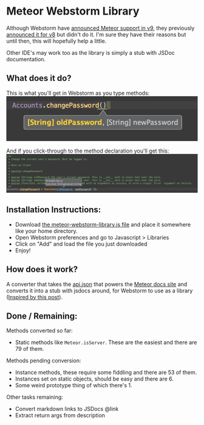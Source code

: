 Meteor Webstorm Library
=======================
Although Webstorm have [announced Meteor support in v9](http://confluence.jetbrains.com/display/WI/Roadmap+for+WebStorm+9), they previously [announced it for v8](http://confluence.jetbrains.com/display/WI/Roadmap+for+WebStorm+8) but didn't do it. I'm sure they have their reasons but until then, this will hopefully help a little.

Other IDE's may work too as the library is simply a stub with JSDoc documentation.

What does it do?
----------------

This is what you'll get in Webstorm as you type methods:
![](./img/inline-docs.png)

And if you click-through to the method declaration you'll get this:
![](./img/jsdocs.png)

Installation Instructions:
--------------------------
* Download [the meteor-webstorm-library.js file](https://raw.githubusercontent.com/xolvio/meteor-webstorm/master/meteor-webstorm-library.js) and place it somewhere like your home directory.
* Open Webstorm preferences and go to Javascript > Libraries
* Click on "Add" and load the file you just downloaded
* Enjoy!


How does it work?
-----------------
A converter that takes the [api.json](https://github.com/meteor/meteor/blob/devel/docs/client/api.js) that powers the [Meteor docs site](docs.meteor.com) and converts it into a stub with jsdocs around, for Webstorm to use as a library  ([Inspired by this post](http://youtrack.jetbrains.com/issue/WEB-6264#comment=27-615870)).

Done / Remaining:
-----------------
Methods converted so far:
* Static methods like `Meteor.isServer`. These are the easiest and there are 
79 of them.

Methods pending conversion:
* Instance methods, these require some fiddling and there are 53 of them.
* Instances set on static objects, should be easy and there are 6.
* Some weird prototype thing of which there's 1.

Other tasks remaining:
* Convert markdown links to JSDocs @link
* Extract return args from description
